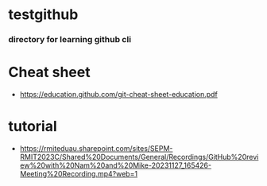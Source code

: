# testgithub
### directory for learning github cli 
# Cheat sheet 
- https://education.github.com/git-cheat-sheet-education.pdf
# tutorial
- https://rmiteduau.sharepoint.com/sites/SEPM-RMIT2023C/Shared%20Documents/General/Recordings/GitHub%20review%20with%20Nam%20and%20Mike-20231127_165426-Meeting%20Recording.mp4?web=1
